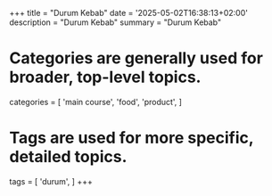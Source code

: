 +++
title = "Durum Kebab"
date = '2025-05-02T16:38:13+02:00'
description = "Durum Kebab"
summary = "Durum Kebab"
# Categories are generally used for broader, top-level topics.
categories = [
 'main course',
 'food',
 'product',
]
# Tags are used for more specific, detailed topics.
tags = [
 'durum',
]
+++
